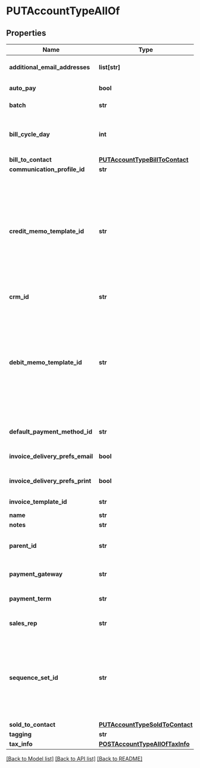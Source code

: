 # PUTAccountTypeAllOf

## Properties
Name | Type | Description | Notes
------------ | ------------- | ------------- | -------------
**additional_email_addresses** | **list[str]** | A list of additional email addresses to receive email notifications. Use commas to separate email addresses.  | [optional] 
**auto_pay** | **bool** | Whether future payments are to be automatically billed when they are due.   | [optional] 
**batch** | **str** | The alias name given to a batch. A string of 50 characters or less.  | [optional] 
**bill_cycle_day** | **int** | Sets the bill cycle day (BCD) for the charge. The BCD determines which day of the month the customer is billed. Values: Any activated system-defined bill cycle day （&#x60;1&#x60;-&#x60;31&#x60;）  | [optional] 
**bill_to_contact** | [**PUTAccountTypeBillToContact**](PUTAccountTypeBillToContact.md) |  | [optional] 
**communication_profile_id** | **str** | The ID of a communication profile.  | [optional] 
**credit_memo_template_id** | **str** | **Note:** This field is only available if you have [Invoice Settlement](https://knowledgecenter.zuora.com/Billing/Billing_and_Payments/Invoice_Settlement) enabled. The Invoice Settlement feature is generally available as of Zuora Billing Release 296 (March 2021). This feature includes Unapplied Payments, Credit and Debit Memo, and Invoice Item Settlement. If you want to enable Invoice Settlement, see [Invoice Settlement Enablement and Checklist Guide](https://knowledgecenter.zuora.com/Billing/Billing_and_Payments/Invoice_Settlement/Invoice_Settlement_Migration_Checklist_and_Guide) for more information.  The unique ID of the credit memo template, configured in **Billing Settings** &gt; **Manage Billing Document Configuration** through the Zuora UI. For example, 2c92c08a6246fdf101626b1b3fe0144b.  | [optional] 
**crm_id** | **str** | CRM account ID for the account, up to 100 characters.  | [optional] 
**debit_memo_template_id** | **str** | **Note:** This field is only available if you have [Invoice Settlement](https://knowledgecenter.zuora.com/Billing/Billing_and_Payments/Invoice_Settlement) enabled. The Invoice Settlement feature is generally available as of Zuora Billing Release 296 (March 2021). This feature includes Unapplied Payments, Credit and Debit Memo, and Invoice Item Settlement. If you want to enable Invoice Settlement, see [Invoice Settlement Enablement and Checklist Guide](https://knowledgecenter.zuora.com/Billing/Billing_and_Payments/Invoice_Settlement/Invoice_Settlement_Migration_Checklist_and_Guide) for more information.  The unique ID of the debit memo template, configured in **Billing Settings** &gt; **Manage Billing Document Configuration** through the Zuora UI. For example, 2c92c08d62470a8501626b19d24f19e2.  | [optional] 
**default_payment_method_id** | **str** | ID of the default payment method for the account.  Values: a valid ID for an existing payment method.  | [optional] 
**invoice_delivery_prefs_email** | **bool** | Whether the customer wants to receive invoices through email.   The default value is &#x60;false&#x60;.  | [optional] 
**invoice_delivery_prefs_print** | **bool** | Whether the customer wants to receive printed invoices, such as through postal mail.  The default value is &#x60;false&#x60;.  | [optional] 
**invoice_template_id** | **str** | Invoice template ID, configured in Billing Settings in the Zuora UI.  | [optional] 
**name** | **str** | Account name, up to 255 characters.  | [optional] 
**notes** | **str** | A string of up to 65,535 characters.  | [optional] 
**parent_id** | **str** | Identifier of the parent customer account for this Account object. The length is 32 characters. Use this field if you have customer hierarchy enabled. | [optional] 
**payment_gateway** | **str** | The name of the payment gateway instance. If null or left unassigned, the Account will use the Default Gateway.  | [optional] 
**payment_term** | **str** | Payment terms for this account. Possible values are &#x60;Due Upon Receipt&#x60;, &#x60;Net 30&#x60;, &#x60;Net 60&#x60;, &#x60;Net 90&#x60;. | [optional] 
**sales_rep** | **str** | The name of the sales representative associated with this account, if applicable. Maximum of 50 characters. | [optional] 
**sequence_set_id** | **str** | The ID of the billing document sequence set to assign to the customer account.   The billing documents to generate for this account will adopt the prefix and starting document number configured in the sequence set.  If a customer account has no assigned billing document sequence set, billing documents generated for this account adopt the prefix and starting document number from the default sequence set.  | [optional] 
**sold_to_contact** | [**PUTAccountTypeSoldToContact**](PUTAccountTypeSoldToContact.md) |  | [optional] 
**tagging** | **str** |  | [optional] 
**tax_info** | [**POSTAccountTypeAllOfTaxInfo**](POSTAccountTypeAllOfTaxInfo.md) |  | [optional] 

[[Back to Model list]](../README.md#documentation-for-models) [[Back to API list]](../README.md#documentation-for-api-endpoints) [[Back to README]](../README.md)


